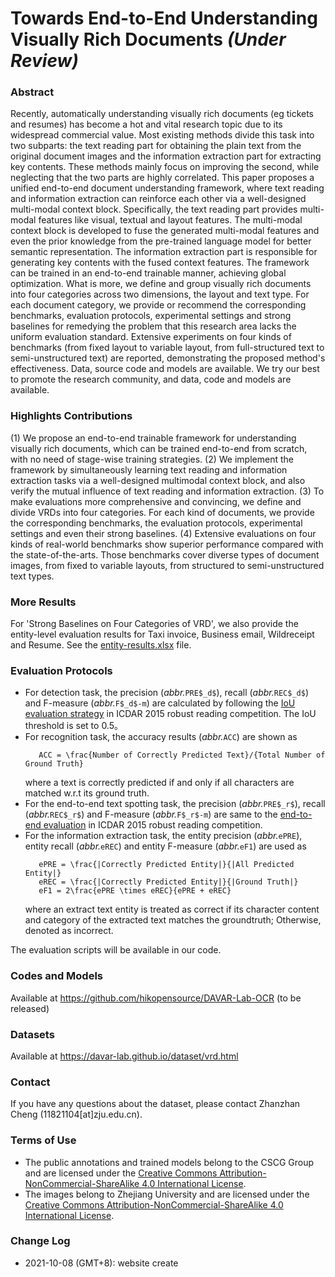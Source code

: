# Towards End-to-End Understanding Visually Rich Documents *(Under Review)*
### Abstract ##
Recently, automatically understanding visually rich documents (eg tickets and resumes) has become a hot and vital research topic due to its widespread commercial value. Most existing methods divide this task into two subparts: the text reading part for obtaining the plain text from the original document images and the information extraction part for extracting key contents. These methods mainly focus on improving the second, while neglecting that the two parts are highly correlated. This paper proposes a unified end-to-end document understanding framework, where text reading and information extraction can reinforce each other via a well-designed multi-modal context block. Specifically, the text reading part provides multi-modal features like visual, textual and layout features. The multi-modal context block is developed to fuse the generated multi-modal features and even the prior knowledge from the pre-trained language model for better semantic representation. The information extraction part is responsible for generating key contents with the fused context features. The framework can be trained in an end-to-end trainable manner, achieving global optimization. What is more, we define and group visually rich documents into four categories across two dimensions, the layout and text type. For each document category, we provide or recommend the corresponding benchmarks, evaluation protocols, experimental settings and strong baselines for remedying the problem that this research area lacks the uniform evaluation standard. Extensive experiments on four kinds of benchmarks (from fixed layout to variable layout, from full-structured text to semi-unstructured text) are reported, demonstrating the proposed method's effectiveness. Data, source code and models are available. We try our best to promote the research community, and data, code and models are available.

### Highlights Contributions
(1) We propose an end-to-end trainable framework for understanding visually rich documents, which can be trained end-to-end from scratch, with no need of stage-wise training strategies. 
(2) We implement the framework by simultaneously learning text reading and information extraction tasks via a well-designed multimodal context block, and also verify the mutual influence of text reading and information extraction. 
(3) To make evaluations more comprehensive and convincing, we define and divide VRDs into four categories. For each kind of documents, we provide the corresponding benchmarks, the evaluation protocols, experimental settings and even their strong baselines.
(4) Extensive evaluations on four kinds of real-world benchmarks show superior performance compared with the state-of-the-arts. Those benchmarks cover diverse types of document images, from fixed to variable layouts, from structured to semi-unstructured text types.

### More Results
For 'Strong Baselines on Four Categories of VRD', we also provide the entity-level evaluation results for Taxi invoice, Business email, Wildreceipt and Resume. See the [entity-results.xlsx](attachments/entity-results.xlsx) file.

### Evaluation Protocols
- For detection task, the precision (*abbr.*```PRE$_d$```), recall (*abbr.*```REC$_d$```) and F-measure (*abbr.*```F$_d$-m```) are calculated by following the [IoU evaluation strategy](https://rrc.cvc.uab.es/?ch=4&com=mymethods&task=1) in ICDAR 2015 robust reading competition. The IoU threshold is set to 0.5。
- For recognition task, the accuracy results (*abbr.*```ACC```) are shown as 
     ```
        ACC = \frac{Number of Correctly Predicted Text}/{Total Number of Ground Truth}
    ```
    where a text is correctly predicted if and only if all characters are matched w.r.t its ground truth.
- For the end-to-end text spotting task, the precision (*abbr.*```PRE$_r$```), recall (*abbr.*```REC$_r$```) and F-measure (*abbr.*```F$_r$-m```) are same to the [end-to-end evaluation](https://rrc.cvc.uab.es/?ch=4&com=mymethods&task=1) in ICDAR 2015 robust reading competition.
- For the information extraction task, the entity precision (*abbr.*```ePRE```), entity recall (*abbr.*```eREC```) and entity F-measure (*abbr.*```eF1```) are used as
     ```
        ePRE = \frac{|Correctly Predicted Entity|}{|All Predicted Entity|}
        eREC = \frac{|Correctly Predicted Entity|}{|Ground Truth|}
        eF1 = 2\frac{ePRE \times eREC}{ePRE + eREC}
    ```
    where an extract text entity is treated as correct if its character content and category of the extracted text matches the groundtruth; Otherwise, denoted as incorrect. 
    

The evaluation scripts will be available in our code. 

### Codes and Models
Available at https://github.com/hikopensource/DAVAR-Lab-OCR (to be released)

### Datasets
Available at https://davar-lab.github.io/dataset/vrd.html

### Contact ##
If you have any questions about the dataset, please contact Zhanzhan Cheng (11821104[at]zju.edu.cn).

### Terms of Use ##
- The public annotations and trained models belong to the CSCG Group and are licensed under the [Creative Commons Attribution-NonCommercial-ShareAlike 4.0 International License](http://creativecommons.org/licenses/by-nc-sa/4.0/).
- The images belong to Zhejiang University and are licensed under the [Creative Commons Attribution-NonCommercial-ShareAlike 4.0 International License](http://creativecommons.org/licenses/by-nc-sa/4.0/).

### Change Log ##
- 2021-10-08 (GMT+8): website create
